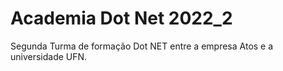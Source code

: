 # Academia Dot Net 2022_2

Segunda Turma de formação Dot NET entre a empresa Atos e a universidade UFN.
